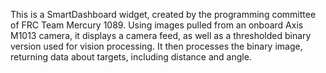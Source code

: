 This is a SmartDashboard widget, created by the programming committee of FRC Team Mercury 1089. Using images pulled from an onboard Axis M1013 camera, it displays a camera feed, as well as a thresholded binary version used for vision processing. It then processes the binary image, returning data about targets, including distance and angle. 
